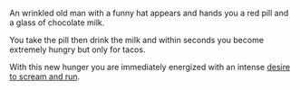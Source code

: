 An wrinkled old man with a funny hat appears and hands you a red pill and a glass of chocolate milk. 

You take the pill then drink the milk and within seconds you become extremely hungry but only for tacos.

With this new hunger you are immediately energized with an intense [desire to scream and run](../scream-and-run/scream-and-run.md).
